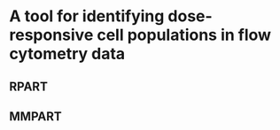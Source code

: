 # A tool for identifying dose-responsive cell populations in flow cytometry data



## RPART

## MMPART

